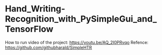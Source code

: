 # Hand_Writing-Recognition_with_PySimpleGui_and_TensorFlow

How to run video of the project: https://youtu.be/AQ_2I0PRvqo
Refence: https://github.com/githubharald/SimpleHTR
